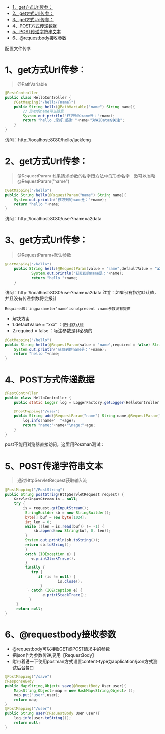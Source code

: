 - [1、get方式Url传参：](#1get方式url传参)
- [2、get方式Url传参：](#2get方式url传参)
- [3、get方式Url传参：](#3get方式url传参)
- [4、POST方式传递数据](#4post方式传递数据)
- [5、POST传递字符串文本](#5post传递字符串文本)
- [6、@requestbody接收参数](#6requestbody接收参数)



配置文件传参
# 1、get方式Url传参：

>@PathVariable
```java
@RestController
public class HelloController {    
    @GetMapping("/hello/{name}")    
    public String hello(@PathVariable("name") String name){        
        // 形参的name可以随意        
        System.out.println("获取到的name是："+name);        
        return "hello ,您好,感谢 "+name+"对A2Data的关注";   
    }
}
```
访问：http://localhost:8080/hello/jackfeng
# 2、get方式Url传参：

>@RequestParam
如果请求参数的名字跟方法中的形参名字一致可以省略@RequestParam("name")
```java
@GetMapping("/hello")
public String hello(@RequestParam("name") String name){    
    System.out.println("获取到的name是："+name);    
    return "hello "+name;
}
```
访问：http://localhost:8080/user?name=a2data
# 3、get方式Url传参：

>@RequestParam+默认参数
```java
@GetMapping("/hello")
    public String hello(@RequestParam(value = "name",defaultValue = "a2data") String name){
            System.out.println("获取到的name是："+name);
            return "hello "+name;    
    }
```
访问：http://localhost:8080/user?name=a2data
注意：如果没有指定默认值，并且没有传递参数将会报错

`RequiredStringparameter'name'isnotpresent :name参数没有提供`

* 解决方案
* 1.defaultValue = "xxx" ：使用默认值
* 2.required = false ：标注参数是非必须的
```java
@GetMapping("/hello")
public String hello(@RequestParam(value = "name",required = false) String name){
    System.out.println("获取到的name是："+name);    
    return "hello "+name;
}
```
# 4、POST方式传递数据

```java
@RestController
public class HelloController {
    public static Logger log = LoggerFactory.getLogger(HelloController.class);
    
    @PostMapping("/user")
    public String add(@RequestParam("name") String name,@RequestParam("age") Integer age){        
        log.info(name+"  "+age);        
        return "name:"+name+"\nage:"+age;    
    }
}
```
post不能用浏览器直接访问，这里用Postman测试：

# 5、POST传递字符串文本

> 通过HttpServletRequest获取输入流
```java
@PostMapping("/PostString")
public String postString(HttpServletRequest request) {
    ServletInputStream is = null;   
    try {       
        is = request.getInputStream();       
         StringBuilder sb = new StringBuilder();        
         byte[] buf = new byte[1024];        
         int len = 0;        
         while ((len = is.read(buf)) != -1) {            
             sb.append(new String(buf, 0, len));  
         }        
         System.out.println(sb.toString());       
         return sb.toString();    
         } 
         catch (IOException e) {
            e.printStackTrace();    
         } 
         finally {     
            try {         
               if (is != null) {       
                        is.close();  
                }      
          } catch (IOException e) {     
                 e.printStackTrace();      
           }   
     }    
     return null;
}
```
# 6、@requestbody接收参数

* @requestbody可以接收GET或POST请求中的参数
* 把json作为参数传递,要用【RequestBody】
* 附带着说一下使用postman方式设置content-type为application/json方式测试后台接口
```java
@PostMapping("/save")
@ResponseBody
public Map<String,Object> save(@RequestBody User user){
    Map<String,Object> map = new HashMap<String,Object> ();   
    map.put("user",user);    
    return map;
}
@PostMapping("/user")
public String user(@RequestBody User user){
    log.info(user.toString());    
    return null;
}
```
